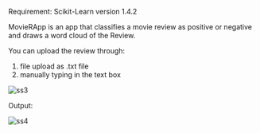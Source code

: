 Requirement: Scikit-Learn version 1.4.2

MovieRApp is an app that classifies a movie review as positive or negative and draws a word cloud of the Review.

You can upload the review through:
1. file upload as .txt file
2. manually typing in the text box


![ss3](https://github.com/Shriyamkgp/MovieRApp/assets/112169092/8dabd27b-d69d-4af9-9763-9e4091b080e1)

Output:


![ss4](https://github.com/Shriyamkgp/MovieRApp/assets/112169092/f57c47cb-a91e-4894-aeea-8c048badbddc)


